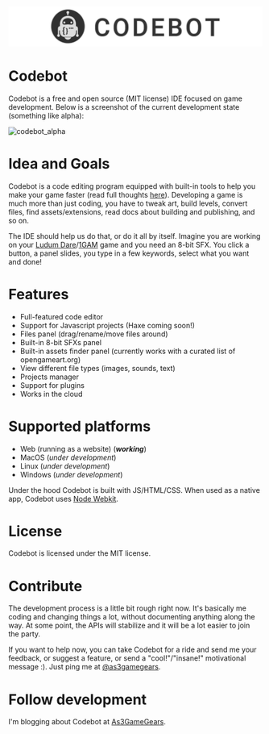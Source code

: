 ![Codebot](https://raw.githubusercontent.com/Dovyski/depository/master/codebot-logo-text.png)

Codebot
=======

Codebot is a free and open source (MIT license) IDE focused on game development. Below is a screenshot of the current development state (something like alpha):

![codebot_alpha](https://cloud.githubusercontent.com/assets/512405/6548137/e344ebea-c5cd-11e4-800e-adfe8472884c.png)

Idea and Goals
=======

Codebot is a code editing program equipped with built-in tools to help you make your game faster (read full thoughts [here](http://www.as3gamegears.com/blog/codebot-an-ide-focused-on-gamedev/)). Developing a game is much more than just coding, you have to tweak art, build levels, convert files, find assets/extensions, read docs about building and publishing, and so on.

The IDE should help us do that, or do it all by itself. Imagine you are working on your [Ludum Dare](http://www.ludumdare.com/)/[1GAM](http://onegameamonth.com) game and you need an 8-bit SFX. You click a button, a panel slides, you type in a few keywords, select what you want and done!

Features
=======
* Full-featured code editor
* Support for Javascript projects (Haxe coming soon!)
* Files panel (drag/rename/move files around)
* Built-in 8-bit SFXs panel
* Built-in assets finder panel (currently works with a curated list of opengameart.org)
* View different file types (images, sounds, text)
* Projects manager
* Support for plugins
* Works in the cloud

Supported platforms
=======

* Web (running as a website) (***working***)
* MacOS (*under development*)
* Linux (*under development*)
* Windows (*under development*)

Under the hood Codebot is built with JS/HTML/CSS. When used as a native app, Codebot uses [Node Webkit](https://github.com/rogerwang/node-webkit).

License
=======

Codebot is licensed under the MIT license.

Contribute
=======

The development process is a little bit rough right now. It's basically me coding and changing things a lot, without documenting anything along the way. At some point, the APIs will stabilize and it will be a lot easier to join the party.

If you want to help now, you can take Codebot for a ride and send me your feedback, or suggest a feature, or send a "cool!"/"insane!" motivational message :). Just ping me at [@as3gamegears](http://twitter.com/as3gamegears).

Follow development
=======

I'm blogging about Codebot at [As3GameGears](http://www.as3gamegears.com/tag/codebot/).

